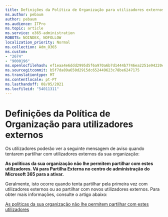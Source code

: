 ```yaml
---
title: Definições da Política de Organização para utilizadores externos
ms.author: pebaum
author: pebaum
ms.audience: ITPro
ms.topic: article
ms.service: o365-administration
ROBOTS: NOINDEX, NOFOLLOW
localization_priority: Normal
ms.collection: Adm_O365
ms.custom:
- "2674"
- "9000196"
ms.openlocfilehash: ef1eaa4e6ddd2995d5f6a970a6b7d1444b7746ea2251e94220c857b10da41d0d
ms.sourcegitcommit: b5f7da89a650d2915dc652449623c78be6247175
ms.translationtype: MT
ms.contentlocale: pt-PT
ms.lasthandoff: 08/05/2021
ms.locfileid: "54011311"
---
```

# <a name="organization-policy-settings-for-external-users"></a>Definições da Política de Organização para utilizadores externos

Os utilizadores poderão ver a seguinte mensagem de aviso quando tentarem partilhar com utilizadores externos da sua organização: 

   **As políticas da sua organização não lhe permitem partilhar com estes utilizadores. Vá para Partilha Externa no centro de administração do Microsoft 365 para a ativar.** 

Geralmente, isto ocorre quando tenta partilhar pela primeira vez com utilizadores externos ou ao partilhar com novos utilizadores externos. Para obter mais informações, consulte o artigo abaixo:

[As políticas da sua organização não lhe permitem partilhar com estes utilizadores](https://docs.microsoft.com/sharepoint/support/administration/organization-policies-do-not-allow-you-to-share-with-users-error)






